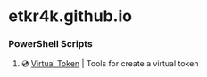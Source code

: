 # etkr4k.github.io

### PowerShell Scripts
1. 💿 [Virtual Token](https://github.com/etkr4k/virtual-token) | Tools for create a virtual token

<h1 align="center"><a href="https://t.me/+meLOF8Vs34UyMDl"><img src="https://img.shields.io/badge/wireguard-%2388171A.svg?style=for-the-badge&logo=wireguard&logoColor=white" alt=""></a> <a href="https://t.me/etkr4k"><img src="https://img.shields.io/badge/Telegram-2CA5E0?style=for-the-badge&logo=telegram&logoColor=white" alt=""></a></h1>




